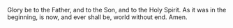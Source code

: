 Glory be to the Father,
and to the Son,
and to the Holy Spirit.
As it was in the beginning,
is now, and ever shall be,
world without end.
Amen.